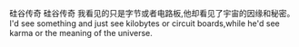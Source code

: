 硅谷传奇
硅谷传奇
我看见的只是字节或者电路板,他却看见了宇宙的因缘和秘密。
I'd see something and just see kilobytes or circuit boards,while he'd see karma or the meaning of the universe.
